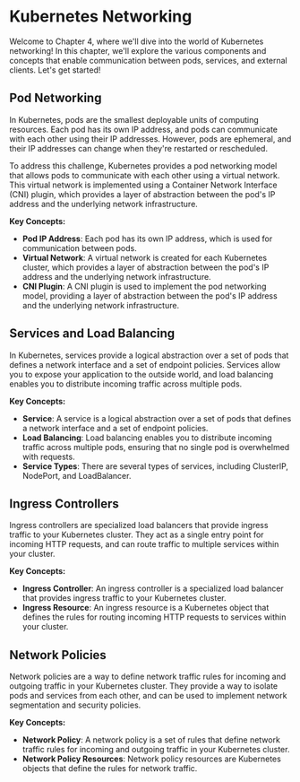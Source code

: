 # **Kubernetes Networking**

Welcome to Chapter 4, where we'll dive into the world of Kubernetes networking! In this chapter, we'll explore the various components and concepts that enable communication between pods, services, and external clients. Let's get started!

## **Pod Networking**

In Kubernetes, pods are the smallest deployable units of computing resources. Each pod has its own IP address, and pods can communicate with each other using their IP addresses. However, pods are ephemeral, and their IP addresses can change when they're restarted or rescheduled.

To address this challenge, Kubernetes provides a pod networking model that allows pods to communicate with each other using a virtual network. This virtual network is implemented using a Container Network Interface (CNI) plugin, which provides a layer of abstraction between the pod's IP address and the underlying network infrastructure.

**Key Concepts:**

- **Pod IP Address**: Each pod has its own IP address, which is used for communication between pods.
- **Virtual Network**: A virtual network is created for each Kubernetes cluster, which provides a layer of abstraction between the pod's IP address and the underlying network infrastructure.
- **CNI Plugin**: A CNI plugin is used to implement the pod networking model, providing a layer of abstraction between the pod's IP address and the underlying network infrastructure.

## **Services and Load Balancing**

In Kubernetes, services provide a logical abstraction over a set of pods that defines a network interface and a set of endpoint policies. Services allow you to expose your application to the outside world, and load balancing enables you to distribute incoming traffic across multiple pods.

**Key Concepts:**

- **Service**: A service is a logical abstraction over a set of pods that defines a network interface and a set of endpoint policies.
- **Load Balancing**: Load balancing enables you to distribute incoming traffic across multiple pods, ensuring that no single pod is overwhelmed with requests.
- **Service Types**: There are several types of services, including ClusterIP, NodePort, and LoadBalancer.

## **Ingress Controllers**

Ingress controllers are specialized load balancers that provide ingress traffic to your Kubernetes cluster. They act as a single entry point for incoming HTTP requests, and can route traffic to multiple services within your cluster.

**Key Concepts:**

- **Ingress Controller**: An ingress controller is a specialized load balancer that provides ingress traffic to your Kubernetes cluster.
- **Ingress Resource**: An ingress resource is a Kubernetes object that defines the rules for routing incoming HTTP requests to services within your cluster.

## **Network Policies**

Network policies are a way to define network traffic rules for incoming and outgoing traffic in your Kubernetes cluster. They provide a way to isolate pods and services from each other, and can be used to implement network segmentation and security policies.

**Key Concepts:**

- **Network Policy**: A network policy is a set of rules that define network traffic rules for incoming and outgoing traffic in your Kubernetes cluster.
- **Network Policy Resources**: Network policy resources are Kubernetes objects that define the rules for network traffic.
